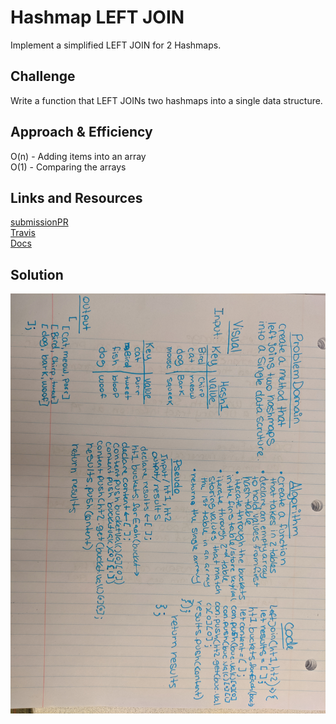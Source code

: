 # Hashmap LEFT JOIN
Implement a simplified LEFT JOIN for 2 Hashmaps.

## Challenge
Write a function that LEFT JOINs two hashmaps into a single data structure.

## Approach & Efficiency
O(n) - Adding items into an array <br>
O(1) - Comparing the arrays


## Links and Resources
[submissionPR](https://github.com/nataliealway-401-advanced-javascript/data-structures-and-algorithms/pull/24) <br>
[Travis]((https://www.travis-ci.com/nataliealway-401-advanced-javascript/data-structures-and-algorithms) ) <br>
[Docs]() <br>

## Solution
![UML](../assets/leftJoinUML.jpg)
